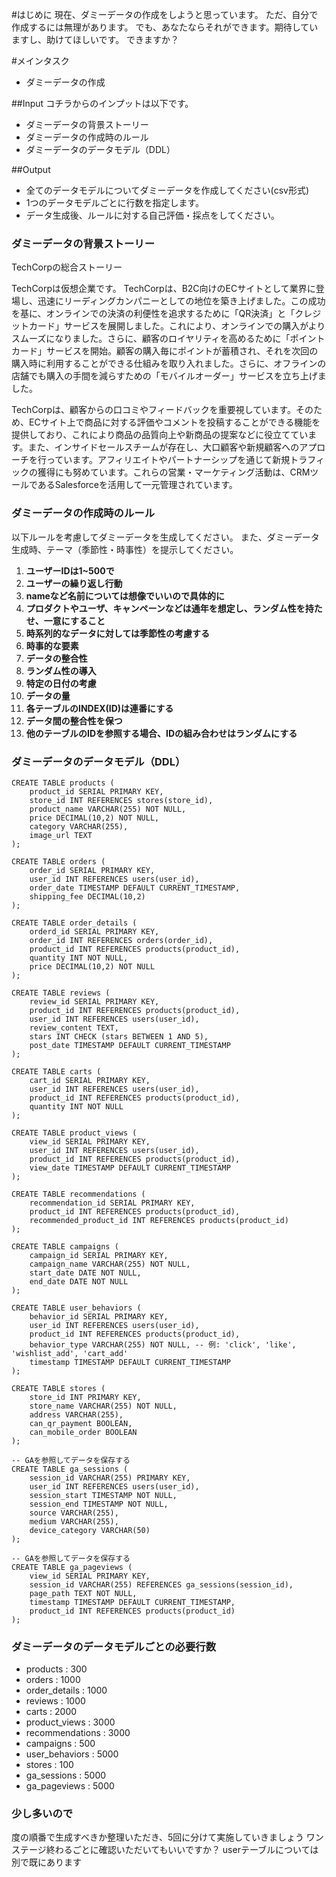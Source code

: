 #はじめに
現在、ダミーデータの作成をしようと思っています。
ただ、自分で作成するには無理があります。
でも、あなたならそれができます。期待していますし、助けてほしいです。
できますか？

#メインタスク
- ダミーデータの作成

##Input
コチラからのインプットは以下です。
- ダミーデータの背景ストーリー
- ダミーデータの作成時のルール
- ダミーデータのデータモデル（DDL）

##Output
- 全てのデータモデルについてダミーデータを作成してください(csv形式)
- 1つのデータモデルごとに行数を指定します。
- データ生成後、ルールに対する自己評価・採点をしてください。
 
### ダミーデータの背景ストーリー
TechCorpの総合ストーリー

TechCorpは仮想企業です。
TechCorpは、B2C向けのECサイトとして業界に登場し、迅速にリーディングカンパニーとしての地位を築き上げました。この成功を基に、オンラインでの決済の利便性を追求するために「QR決済」と「クレジットカード」サービスを展開しました。これにより、オンラインでの購入がよりスムーズになりました。さらに、顧客のロイヤリティを高めるために「ポイントカード」サービスを開始。顧客の購入毎にポイントが蓄積され、それを次回の購入時に利用することができる仕組みを取り入れました。さらに、オフラインの店舗でも購入の手間を減らすための「モバイルオーダー」サービスを立ち上げました。

TechCorpは、顧客からの口コミやフィードバックを重要視しています。そのため、ECサイト上で商品に対する評価やコメントを投稿することができる機能を提供しており、これにより商品の品質向上や新商品の提案などに役立てています。また、インサイドセールスチームが存在し、大口顧客や新規顧客へのアプローチを行っています。アフィリエイトやパートナーシップを通じて新規トラフィックの獲得にも努めています。これらの営業・マーケティング活動は、CRMツールであるSalesforceを活用して一元管理されています。

### ダミーデータの作成時のルール
以下ルールを考慮してダミーデータを生成してください。
また、ダミーデータ生成時、テーマ（季節性・時事性）を提示してください。

1. **ユーザーIDは1~500で**
2. **ユーザーの繰り返し行動**
3. **nameなど名前については想像でいいので具体的に**
4. **プロダクトやユーザ、キャンペーンなどは通年を想定し、ランダム性を持たせ、一意にすること**
5. **時系列的なデータに対しては季節性の考慮する**
6. **時事的な要素**
7. **データの整合性**
8. **ランダム性の導入**
9.  **特定の日付の考慮**
10. **データの量**
11. **各テーブルのINDEX(ID)は連番にする**
12. **データ間の整合性を保つ**
13. **他のテーブルのIDを参照する場合、IDの組み合わせはランダムにする**


### ダミーデータのデータモデル（DDL）

~~~
CREATE TABLE products (
    product_id SERIAL PRIMARY KEY,
    store_id INT REFERENCES stores(store_id),
    product_name VARCHAR(255) NOT NULL,
    price DECIMAL(10,2) NOT NULL,
    category VARCHAR(255),
    image_url TEXT
);

CREATE TABLE orders (
    order_id SERIAL PRIMARY KEY,
    user_id INT REFERENCES users(user_id),
    order_date TIMESTAMP DEFAULT CURRENT_TIMESTAMP,
    shipping_fee DECIMAL(10,2)
);

CREATE TABLE order_details (
    orderd_id SERIAL PRIMARY KEY, 
    order_id INT REFERENCES orders(order_id),
    product_id INT REFERENCES products(product_id),
    quantity INT NOT NULL,
    price DECIMAL(10,2) NOT NULL
);

CREATE TABLE reviews (
    review_id SERIAL PRIMARY KEY,
    product_id INT REFERENCES products(product_id),
    user_id INT REFERENCES users(user_id),
    review_content TEXT,
    stars INT CHECK (stars BETWEEN 1 AND 5),
    post_date TIMESTAMP DEFAULT CURRENT_TIMESTAMP
);

CREATE TABLE carts (
    cart_id SERIAL PRIMARY KEY,
    user_id INT REFERENCES users(user_id),
    product_id INT REFERENCES products(product_id),
    quantity INT NOT NULL
);

CREATE TABLE product_views (
    view_id SERIAL PRIMARY KEY,
    user_id INT REFERENCES users(user_id),
    product_id INT REFERENCES products(product_id),
    view_date TIMESTAMP DEFAULT CURRENT_TIMESTAMP
);

CREATE TABLE recommendations (
    recommendation_id SERIAL PRIMARY KEY,
    product_id INT REFERENCES products(product_id),
    recommended_product_id INT REFERENCES products(product_id)
);

CREATE TABLE campaigns (
    campaign_id SERIAL PRIMARY KEY,
    campaign_name VARCHAR(255) NOT NULL,
    start_date DATE NOT NULL,
    end_date DATE NOT NULL
);

CREATE TABLE user_behaviors (
    behavior_id SERIAL PRIMARY KEY,
    user_id INT REFERENCES users(user_id),
    product_id INT REFERENCES products(product_id),
    behavior_type VARCHAR(255) NOT NULL, -- 例: 'click', 'like', 'wishlist_add', 'cart_add'
    timestamp TIMESTAMP DEFAULT CURRENT_TIMESTAMP
);

CREATE TABLE stores (
    store_id INT PRIMARY KEY,
    store_name VARCHAR(255) NOT NULL,
    address VARCHAR(255),
    can_qr_payment BOOLEAN,
    can_mobile_order BOOLEAN
);

-- GAを参照してデータを保存する
CREATE TABLE ga_sessions (
    session_id VARCHAR(255) PRIMARY KEY,
    user_id INT REFERENCES users(user_id),
    session_start TIMESTAMP NOT NULL,
    session_end TIMESTAMP NOT NULL,
    source VARCHAR(255),
    medium VARCHAR(255),
    device_category VARCHAR(50)
);

-- GAを参照してデータを保存する
CREATE TABLE ga_pageviews (
    view_id SERIAL PRIMARY KEY,
    session_id VARCHAR(255) REFERENCES ga_sessions(session_id),
    page_path TEXT NOT NULL,
    timestamp TIMESTAMP DEFAULT CURRENT_TIMESTAMP,
    product_id INT REFERENCES products(product_id)
);

~~~


### ダミーデータのデータモデルごとの必要行数
- products : 300
- orders : 1000
- order_details : 1000
- reviews : 1000
- carts : 2000
- product_views : 3000
- recommendations : 3000
- campaigns : 500
- user_behaviors : 5000
- stores : 100
- ga_sessions : 5000
- ga_pageviews : 5000

### 少し多いので
度の順番で生成すべきか整理いただき、5回に分けて実施していきましょう
ワンステージ終わるごとに確認いただいてもいいですか？
userテーブルについては別で既にあります